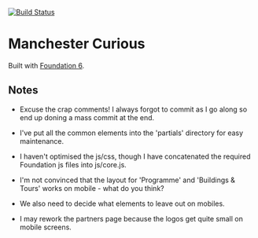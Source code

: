 [![Build Status](https://travis-ci.org/manchester-curious/staging.svg?branch=master)](https://travis-ci.org/manchester-curious/staging)

# Manchester Curious


Built with [Foundation 6](http://foundation.zurb.com/sites/docs/). 

## Notes

- Excuse the crap comments! I always forgot to commit as I go along so end up doning a mass commit at the end.

- I've put all the common elements into the 'partials' directory for easy maintenance.

- I haven't optimised the js/css, though I have concatenated the required Foundation js files into js/core.js.

- I'm not convinced that the layout for 'Programme' and 'Buildings & Tours' works on mobile - what do you think?

- We also need to decide what elements to leave out on mobiles.

- I may rework the partners page because the logos get quite small on mobile screens.

